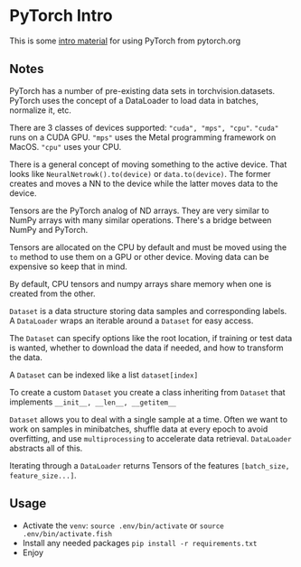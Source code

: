 # PyTorch Intro

This is some [intro material](https://pytorch.org/tutorials/beginner/basics/intro.html) for using PyTorch from pytorch.org

## Notes

PyTorch has a number of pre-existing data sets in torchvision.datasets. PyTorch uses the concept of a DataLoader to load data in batches, normalize it, etc.

There are 3 classes of devices supported: `"cuda", "mps", "cpu"`. `"cuda"` runs on a CUDA GPU. `"mps"` uses the Metal programming framework on MacOS. `"cpu"` uses your CPU.

There is a general concept of moving something to the active device. That looks like `NeuralNetrowk().to(device)` or `data.to(device)`. The former creates and moves a NN to the device while the latter moves data to the device.

Tensors are the PyTorch analog of ND arrays. They are very similar to NumPy arrays with many similar operations. There's a bridge between NumPy and PyTorch.

Tensors are allocated on the CPU by default and must be moved using the `to` method to use them on a GPU or other device. Moving data can be expensive so keep that in mind.

By default, CPU tensors and numpy arrays share memory when one is created from the other.

`Dataset` is a data structure storing data samples and corresponding labels. A `DataLoader` wraps an iterable around a `Dataset` for easy access.

The `Dataset` can specify options like the root location, if training or test data is wanted, whether to download the data if needed, and how to transform the data.

A `Dataset` can be indexed like a list `dataset[index]`

To create a custom `Dataset` you create a class inheriting from `Dataset` that implements `__init__, __len__, __getitem__`

`Dataset` allows you to deal with a single sample at a time. Often we want to work on samples in minibatches, shuffle data at every epoch to avoid overfitting, and use `multiprocessing` to accelerate data retrieval. `DataLoader` abstracts all of this.

Iterating through a `DataLoader` returns Tensors of the features `[batch_size, feature_size...]`.

## Usage

* Activate the `venv`: `source .env/bin/activate` or `source .env/bin/activate.fish`
* Install any needed packages `pip install -r requirements.txt`
* Enjoy
